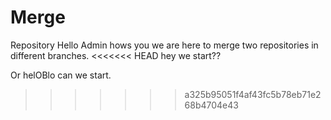 # Merge
Repository
Hello Admin hows you
we are here to merge two repositories in different branches.
<<<<<<< HEAD
hey we start??

Or 
helOBlo can we start.
>>>>>>> a325b95051f4af43fc5b78eb71e268b4704e43

